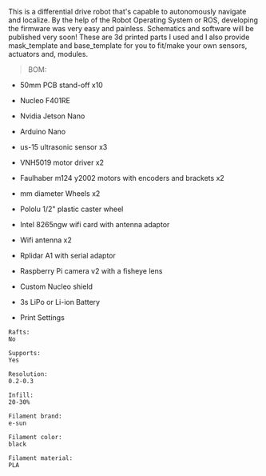This is a differential drive robot that's capable to autonomously navigate and localize. By the help of the Robot Operating System or ROS, developing the firmware was very easy and painless. Schematics and software will be published very soon! These are 3d printed parts I used and I also provide mask_template and base_template for you to fit/make your own sensors, actuators and, modules.

> BOM:

- 50mm PCB stand-off x10
- Nucleo F401RE
- Nvidia Jetson Nano
- Arduino Nano
- us-15 ultrasonic sensor x3
- VNH5019 motor driver x2
- Faulhaber m124 y2002 motors with encoders and brackets x2
-  mm diameter Wheels x2
- Pololu 1/2" plastic caster wheel
- Intel 8265ngw wifi card with antenna adaptor
- Wifi antenna x2
- Rplidar A1 with serial adaptor
- Raspberry Pi camera v2 with a fisheye lens
- Custom Nucleo shield
- 3s LiPo or Li-ion Battery

- Print Settings
```
Rafts:
No

Supports:
Yes

Resolution:
0.2-0.3

Infill:
20-30%

Filament brand:
e-sun

Filament color:
black

Filament material:
PLA
```
